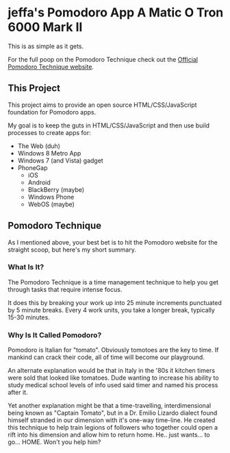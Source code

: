 # jeffa's Pomodoro App A Matic O Tron 6000 Mark II

This is as simple as it gets.

For the full poop on the Pomodoro Technique check out the [Official Pomodoro Technique website](http://www.pomodorotechnique.com/).

## This Project
This project aims to provide an open source HTML/CSS/JavaScript foundation for Pomodoro apps.

My goal is to keep the guts in HTML/CSS/JavaScript and then use build processes to create apps for:
* The Web (duh)
* Windows 8 Metro App
* Windows 7 (and Vista) gadget
* PhoneGap
    * iOS
    * Android
    * BlackBerry (maybe)
    * Windows Phone
    * WebOS (maybe)

## Pomodoro Technique
As I mentioned above, your best bet is to hit the Pomodoro website for the straight scoop, but here's my short summary.

### What Is It?
The Pomodoro Technique is a time management technique to help you get through tasks that require intense focus.

It does this by breaking your work up into 25 minute increments punctuated by 5 minute breaks. Every 4 work units, you take a longer break, typically 15-30 minutes.

### Why Is It Called Pomodoro?
Pomodoro is Italian for "tomato". Obviously tomotoes are the key to time. If mankind can crack their code, all of time will become our playground.

An alternate explanation would be that in Italy in the '80s it kitchen timers were sold that looked like tomatoes. Dude wanting to increase his ability to study medical school levels of info used said timer and named his process after it.

Yet another explanation might be that a time-travelling, interdimensional being known as "Captain Tomato", but in a Dr. Emilio Lizardo dialect found himself stranded in our dimension with it's one-way time-line. He created this technique to help train legions of followers who together could open a rift into his dimension and allow him to return home. He.. just wants... to go... HOME. Won't you help him?
